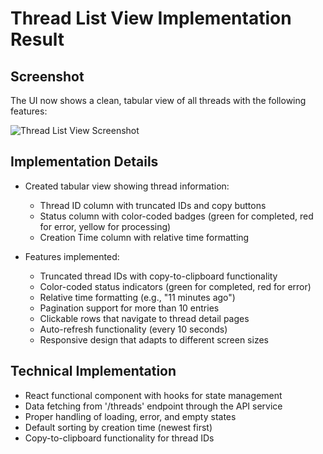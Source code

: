 # Thread List View Implementation Result

## Screenshot

The UI now shows a clean, tabular view of all threads with the following features:

![Thread List View Screenshot](result-screenshot.png)

## Implementation Details

- Created tabular view showing thread information:
  - Thread ID column with truncated IDs and copy buttons
  - Status column with color-coded badges (green for completed, red for error, yellow for processing)
  - Creation Time column with relative time formatting

- Features implemented:
  - Truncated thread IDs with copy-to-clipboard functionality
  - Color-coded status indicators (green for completed, red for error)
  - Relative time formatting (e.g., "11 minutes ago")
  - Pagination support for more than 10 entries
  - Clickable rows that navigate to thread detail pages
  - Auto-refresh functionality (every 10 seconds)
  - Responsive design that adapts to different screen sizes

## Technical Implementation

- React functional component with hooks for state management
- Data fetching from '/threads' endpoint through the API service
- Proper handling of loading, error, and empty states
- Default sorting by creation time (newest first)
- Copy-to-clipboard functionality for thread IDs